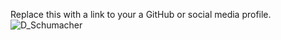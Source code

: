 Replace this with a link to your a GitHub or social media profile.
![D_Schumacher](https://github.com/D-Schumacher)
